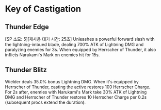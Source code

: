 # Key of Castigation

## Thunder Edge

[SP 소모: 5][재사용 대기 시간: 25초] Unleashes a powerful forward slash with the lightning-imbued blade, dealing 700% ATK of Lightning DMG and paralyzing enemies for 3s. When equipped by Herrscher of Thunder, it also inflicts Narukami's Mark on enemies hit for 15s.

## Thunder Blitz

Wielder deals 35.0% bonus Lightning DMG. When it's equipped by Herrscher of Thunder, casting the active restores 100 Herrscher Charge. For 2s after, enemies with Narukami's Mark take 30% ATK of Lightning DMG and Herrscher of Thunder restores 10 Herrscher Charge per 0.2s (subsequent procs extend the duration).
